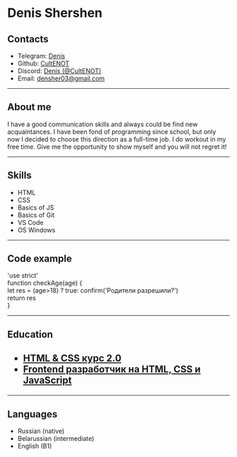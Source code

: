 # Denis Shershen
<h2>Contacts</h2>
<ul>
    <li> Telegram: <a href='https://t.me/username1756'>Denis</a></li>
    <li> Github: <a href='https://github.com/CultENOT'>CultENOT</a></li>
    <li> Discord: <a href='https://discordapp.com/users/1052234088674754560'>Denis     (@CultENOT)</a></li>
    <li> Email: <a href='#'>densher03@gmail.com</a></li>
</ul>
<hr>
<h2>About me</h2>
<p>I have a good communication skills and always could be find new acquaintances. I have been fond of programming since school, but only now I decided to choose this direction as a full-time job. I do workout in my free time. Give me the opportunity to show myself and you will not regret it!</p>
<hr>
<h2>Skills</h2>
<ul>
    <li>HTML</li>
    <li>CSS</li>
    <li>Basics of JS</li>
    <li>Basics of Git</li>
    <li>VS Code</li>
    <li>OS Windows</li>
</ul>
<hr>
<h2>Code example</h2>
'use strict' <br>
function checkAge(age) { <br>
    let res = (age>18) ?  true: confirm('Родители разрешили?') <br>
    return res <br>
}   
<hr>
<h2>Education<h2>  
<ul> 
    <li><a href="https://www.youtube.com/watch?v=zIJ1gymU3SE&list=PLOjCcvKYFQgKJbtVl59u_wq2Mk73-gl4E&pp=iAQB">HTML & CSS курс 2.0</a></li>
    <li><a href="https://www.udemy.com/course/frontend-html-css-javascript/">Frontend разработчик на HTML, CSS и JavaScript</a></li>
</ul>
<hr>
<h2>Languages</h2>
<ul>
    <li>Russian (native)</li>
    <li>Belarussian (intermediate)</li>
    <li>English (B1)</li>
</ul>
